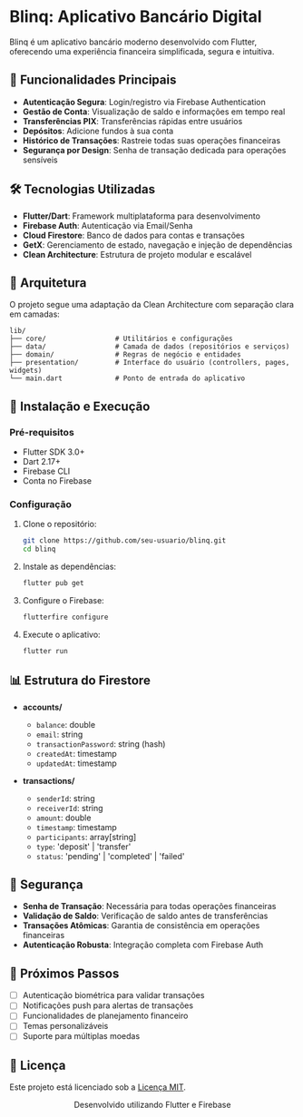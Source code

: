 # Blinq: Aplicativo Bancário Digital

Blinq é um aplicativo bancário moderno desenvolvido com Flutter, oferecendo uma experiência financeira simplificada, segura e intuitiva.

## 📱 Funcionalidades Principais

- **Autenticação Segura**: Login/registro via Firebase Authentication
- **Gestão de Conta**: Visualização de saldo e informações em tempo real
- **Transferências PIX**: Transferências rápidas entre usuários
- **Depósitos**: Adicione fundos à sua conta
- **Histórico de Transações**: Rastreie todas suas operações financeiras
- **Segurança por Design**: Senha de transação dedicada para operações sensíveis

## 🛠️ Tecnologias Utilizadas

- **Flutter/Dart**: Framework multiplataforma para desenvolvimento
- **Firebase Auth**: Autenticação via Email/Senha
- **Cloud Firestore**: Banco de dados para contas e transações
- **GetX**: Gerenciamento de estado, navegação e injeção de dependências
- **Clean Architecture**: Estrutura de projeto modular e escalável

## 📐 Arquitetura

O projeto segue uma adaptação da Clean Architecture com separação clara em camadas:

```
lib/
├── core/                 # Utilitários e configurações
├── data/                 # Camada de dados (repositórios e serviços)
├── domain/               # Regras de negócio e entidades
├── presentation/         # Interface do usuário (controllers, pages, widgets)
└── main.dart             # Ponto de entrada do aplicativo
```

## 🚀 Instalação e Execução

### Pré-requisitos
- Flutter SDK 3.0+
- Dart 2.17+
- Firebase CLI
- Conta no Firebase

### Configuração

1. Clone o repositório:
   ```bash
   git clone https://github.com/seu-usuario/blinq.git
   cd blinq
   ```

2. Instale as dependências:
   ```bash
   flutter pub get
   ```

3. Configure o Firebase:
   ```bash
   flutterfire configure
   ```

4. Execute o aplicativo:
   ```bash
   flutter run
   ```

## 📊 Estrutura do Firestore

- **accounts/<userId>**
  - `balance`: double
  - `email`: string
  - `transactionPassword`: string (hash)
  - `createdAt`: timestamp
  - `updatedAt`: timestamp

- **transactions/**
  - `senderId`: string
  - `receiverId`: string
  - `amount`: double
  - `timestamp`: timestamp
  - `participants`: array[string]
  - `type`: 'deposit' | 'transfer'
  - `status`: 'pending' | 'completed' | 'failed'

## 🔐 Segurança

- **Senha de Transação**: Necessária para todas operações financeiras
- **Validação de Saldo**: Verificação de saldo antes de transferências
- **Transações Atômicas**: Garantia de consistência em operações financeiras
- **Autenticação Robusta**: Integração completa com Firebase Auth

## 🔮 Próximos Passos

- [ ] Autenticação biométrica para validar transações
- [ ] Notificações push para alertas de transações
- [ ] Funcionalidades de planejamento financeiro
- [ ] Temas personalizáveis
- [ ] Suporte para múltiplas moedas

## 📜 Licença

Este projeto está licenciado sob a [Licença MIT](LICENSE).

<p align="center">
  Desenvolvido utilizando Flutter e Firebase
</p>
